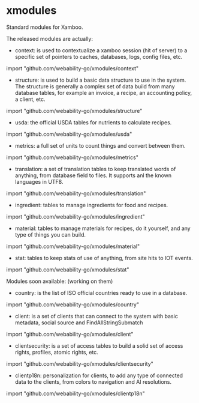 # xmodules

Standard modules for Xamboo.

The released modules are actually:

- context: is used to contextualize a xamboo session (hit of server) to a specific set of pointers to caches, databases, logs, config files, etc.

import "github.com/webability-go/xmodules/context"


- structure: is used to build a basic data structure to use in the system. The structure is generally a complex set of data build from many database tables, for example an invoice, a recipe, an accounting policy, a client, etc.

import "github.com/webability-go/xmodules/structure"


- usda: the official USDA tables for nutrients to calculate recipes.

import "github.com/webability-go/xmodules/usda"


- metrics: a full set of units to count things and convert between them.

import "github.com/webability-go/xmodules/metrics"


- translation: a set of translation tables to keep translated words of anything, from database field to files. It supports anl the known languages in UTF8.

import "github.com/webability-go/xmodules/translation"


- ingredient: tables to manage ingredients for food and recipes.

import "github.com/webability-go/xmodules/ingredient"


- material: tables to manage materials for recipes, do it yourself, and any type of things you can build.

import "github.com/webability-go/xmodules/material"


- stat: tables to keep stats of use of anything, from site hits to IOT events.

import "github.com/webability-go/xmodules/stat"


Modules soon available: (working on them)

- country: is the list of ISO official countries ready to use in a database.

import "github.com/webability-go/xmodules/country"


- client: is a set of clients that can connect to the system with basic metadata, social source and FindAllStringSubmatch

import "github.com/webability-go/xmodules/client"


- clientsecurity: is a set of access tables to build a solid set of access rights, profiles, atomic rights, etc.

import "github.com/webability-go/xmodules/clientsecurity"


- clientp18n: personalization for clients, to add any type of connected data to the clients, from colors to navigation and AI resolutions.

import "github.com/webability-go/xmodules/clientp18n"
